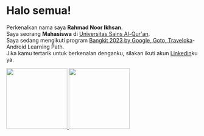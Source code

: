 # Halo semua! 

Perkenalkan nama saya **Rahmad Noor Ikhsan**.\
Saya seorang **Mahasiswa** di [Universitas Sains Al-Qur'an](https://unsiq.ac.id/).\
Saya sedang mengikuti program [Bangkit 2023 by Google, Goto, Traveloka](https://www.dicoding.com/programs/bangkit)-Android Learning Path.\
Jika kamu tertarik untuk berkenalan denganku, silakan ikuti akun [Linkedin](https://www.linkedin.com/in/rahmad-noor-ikhsan-b40747221/)ku ya.

<p align="left">
<a href="https://github.com/rahmadnoorikhsan">
  <img height="160em" src="https://github-readme-stats-eight-theta.vercel.app/api?username=rahmadnoorikhsan&show_icons=true&theme=algolia&include_all_commits=true&count_private=true"/>
  <img height="160em" src="https://github-readme-stats-eight-theta.vercel.app/api/top-langs/?username=rahmadnoorikhsan&layout=compact&langs_count=8&theme=algolia"/>
</a>
</p>
